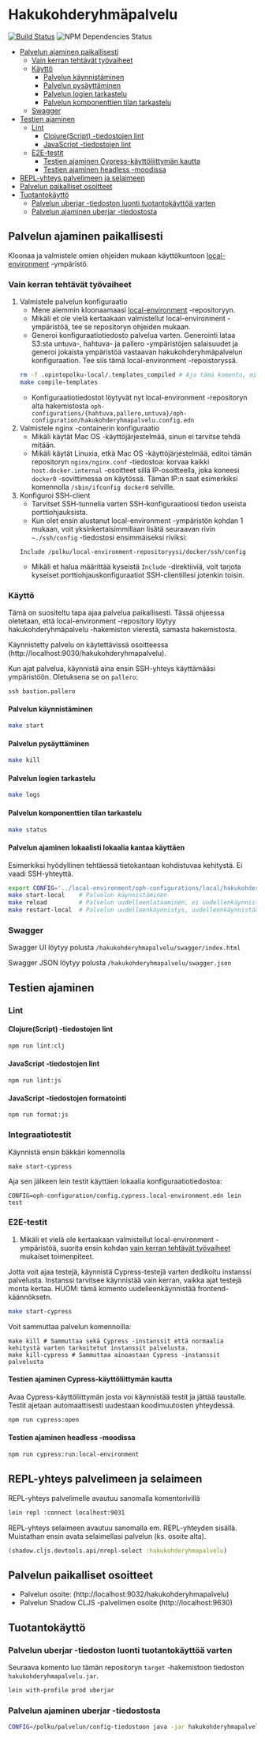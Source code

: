 # Hakukohderyhmäpalvelu

[![Build Status](https://travis-ci.org/Opetushallitus/hakukohderyhmapalvelu.svg?branch=master)](https://travis-ci.org/Opetushallitus/hakukohderyhmapalvelu)
![NPM Dependencies Status](https://david-dm.org/opetushallitus/hakukohderyhmapalvelu.svg)

* [Palvelun ajaminen paikallisesti](#palvelun-ajaminen-paikallisesti)
  * [Vain kerran tehtävät työvaiheet](#vain-kerran-tehtävät-työvaiheet)
  * [Käyttö](#käyttö)
    * [Palvelun käynnistäminen](#palvelun-käynnistäminen)
    * [Palvelun pysäyttäminen](#palvelun-pysäyttäminen)
    * [Palvelun logien tarkastelu](#palvelun-logien-tarkastelu)
    * [Palvelun komponenttien tilan tarkastelu](#palvelun-komponenttien-tilan-tarkastelu)
  * [Swagger](#swagger)
* [Testien ajaminen](#testien-ajaminen)
  * [Lint](#lint)
    * [Clojure(Script) -tiedostojen lint](#clojurescript--tiedostojen-lint)
    * [JavaScript -tiedostojen lint](#javascript--tiedostojen-lint)
  * [E2E-testit](#e2e-testit)
    * [Testien ajaminen Cypress-käyttöliittymän kautta](#testien-ajaminen-cypress-käyttöliittymän-kautta)
    * [Testien ajaminen headless -moodissa](#testien-ajaminen-headless--moodissa)
* [REPL-yhteys palvelimeen ja selaimeen](#repl-yhteys-palvelimeen-ja-selaimeen)
* [Palvelun paikalliset osoitteet](#palvelun-paikalliset-osoitteet)
* [Tuotantokäyttö](#tuotantokäyttö)
  * [Palvelun uberjar -tiedoston luonti tuotantokäyttöä varten](#palvelun-uberjar--tiedoston-luonti-tuotantok%C3%A4ytt%C3%B6%C3%A4-varten)
  * [Palvelun ajaminen uberjar -tiedostosta](#palvelun-ajaminen-uberjar--tiedostosta)

## Palvelun ajaminen paikallisesti

Kloonaa ja valmistele omien ohjeiden mukaan käyttökuntoon [local-environment](https://github.com/Opetushallitus/local-environment) -ympäristö.

### Vain kerran tehtävät työvaiheet

1. Valmistele palvelun konfiguraatio
   * Mene aiemmin kloonaamaasi [local-environment](https://github.com/Opetushallitus/local-environment) -repositoryyn.
   * Mikäli et ole vielä kertaakaan valmistellut local-environment -ympäristöä, tee se repositoryn ohjeiden mukaan.
   * Generoi konfiguraatiotiedosto palvelua varten. Generointi lataa S3:sta untuva-, hahtuva- ja pallero -ympäristöjen salaisuudet ja generoi jokaista ympäristöä vastaavan hakukohderyhmäpalvelun konfiguraation. Tee siis tämä local-environment -repoistoryssä.
   ```bash
   rm -f .opintopolku-local/.templates_compiled # Aja tämä komento, mikäli haluat pakottaa konfiguraation generoinnin
   make compile-templates
   ```
   * Konfiguraatiotiedostot löytyvät nyt local-environment -repositoryn alta hakemistosta `oph-configurations/{hahtuva,pallero,untuva}/oph-configuration/hakukohderyhmapalvelu.config.edn`
2. Valmistele nginx -containerin konfiguraatio
   * Mikäli käytät Mac OS -käyttöjärjestelmää, sinun ei tarvitse tehdä mitään.
   * Mikäli käytät Linuxia, etkä Mac OS -käyttöjärjestelmää, editoi tämän repositoryn `nginx/nginx.conf` -tiedostoa: korvaa kaikki `host.docker.internal` -osoitteet sillä IP-osoitteella, joka koneesi `docker0` -sovittimessa on käytössä. Tämän IP:n saat esimerkiksi komennolla `/sbin/ifconfig docker0` selville.
3. Konfiguroi SSH-client
   * Tarvitset SSH-tunnelia varten SSH-konfiguraatioosi tiedon useista porttiohjauksista.
   * Kun olet ensin alustanut local-environment -ympäristön kohdan 1 mukaan, voit yksinkertaisimmillaan lisätä seuraavan rivin `~./ssh/config` -tiedostosi ensimmäiseksi riviksi:
   ```
   Include /polku/local-environment-repositoryysi/docker/ssh/config
   ```
   * Mikäli et halua määrittää kyseistä `Include` -direktiiviä, voit tarjota kyseiset porttiohjauskonfiguraatiot SSH-clientillesi jotenkin toisin.
   

### Käyttö

Tämä on suositeltu tapa ajaa palvelua paikallisesti. Tässä ohjeessa oletetaan, että local-environment -repository löytyy hakukohderyhmäpalvelu -hakemiston vierestä, samasta hakemistosta.

Käynnistetty palvelu on käytettävissä osoitteessa (http://localhost:9030/hakukohderyhmapalvelu).

Kun ajat palvelua, käynnistä aina ensin SSH-yhteys käyttämääsi ympäristöön. Oletuksena se on `pallero`:

```
ssh bastion.pallero
```

#### Palvelun käynnistäminen

```bash
make start
```

#### Palvelun pysäyttäminen

```bash
make kill
```

#### Palvelun logien tarkastelu

```bash
make logs
```


#### Palvelun komponenttien tilan tarkastelu

```bash
make status
```

#### Palvelun ajaminen lokaalisti lokaalia kantaa käyttäen
Esimerkiksi hyödyllinen tehtäessä tietokantaan kohdistuvaa kehitystä. Ei vaadi SSH-yhteyttä. 

```bash
export CONFIG='../local-environment/oph-configurations/local/hakukohderyhmapalvelu.config.edn'
make start-local    # Palvelun käynnistäminen
make reload         # Palvelun uudelleenlataaminen, ei uudellenkäynnistä docker-kontteja
make restart-local  # Palvelun uudelleenkäynnistys, uudelleenkäynnistää docker-kontit
```

### Swagger
Swagger UI löytyy polusta `/hakukohderyhmapalvelu/swagger/index.html`

Swagger JSON löytyy polusta `/hakukohderyhmapalvelu/swagger.json` 

## Testien ajaminen

### Lint

#### Clojure(Script) -tiedostojen lint

```sh
npm run lint:clj
```

#### JavaScript -tiedostojen lint

```
npm run lint:js
```

#### JavaScript -tiedostojen formatointi
```
npm run format:js
```

### Integraatiotestit

Käynnistä ensin bäkkäri komennolla

```
make start-cypress
```

Aja sen jälkeen lein testit käyttäen lokaalia konfiguraatiotiedostoa:

```
CONFIG=oph-configuration/config.cypress.local-environment.edn lein test
```

### E2E-testit

1. Mikäli et vielä ole kertaakaan valmistellut local-environment -ympäristöä, suorita ensin kohdan [vain kerran tehtävät työvaiheet](#vain-kerran-tehtävät-työvaiheet) mukaiset toimenpiteet.

Jotta voit ajaa testejä, käynnistä Cypress-testejä varten dedikoitu instanssi palvelusta. Instanssi tarvitsee käynnistää vain kerran, vaikka ajat testejä monta kertaa. HUOM: tämä komento uudelleenkäynnistää frontend-käännöksetn.

```bash
make start-cypress
```

Voit sammuttaa palvelun komennoilla:

```
make kill # Sammuttaa sekä Cypress -instanssit että normaalia kehitystä varten tarkoitetut instanssit palvelusta.
make kill-cypress # Sammuttaa ainoastaan Cypress -instanssit palvelusta
```

#### Testien ajaminen Cypress-käyttöliittymän kautta

Avaa Cypress-käyttöliittymän josta voi käynnistää testit ja jättää taustalle. Testit ajetaan automaattisesti uudestaan koodimuutosten yhteydessä.

```sh
npm run cypress:open
```

#### Testien ajaminen headless -moodissa

```sh
npm run cypress:run:local-environment
```

## REPL-yhteys palvelimeen ja selaimeen

REPL-yhteys palvelimelle avautuu sanomalla komentorivillä

```sh
lein repl :connect localhost:9031
```

REPL-yhteys selaimeen avautuu sanomalla em. REPL-yhteyden sisällä. Muistathan ensin avata selaimellasi palvelun (ks. osoite alta).

```clj
(shadow.cljs.devtools.api/nrepl-select :hakukohderyhmapalvelu)
```

## Palvelun paikalliset osoitteet

* Palvelun osoite: (http://localhost:9032/hakukohderyhmapalvelu)
* Palvelun Shadow CLJS -palvelimen osoite (http://localhost:9630)

## Tuotantokäyttö

### Palvelun uberjar -tiedoston luonti tuotantokäyttöä varten

Seuraava komento luo tämän repositoryn `target` -hakemistoon tiedoston `hakukohderyhmapalvelu.jar`.

```sh
lein with-profile prod uberjar
```

### Palvelun ajaminen uberjar -tiedostosta

```sh
CONFIG=/polku/palvelun/config-tiedostoon java -jar hakukohderyhmapalvelu.jar
```
